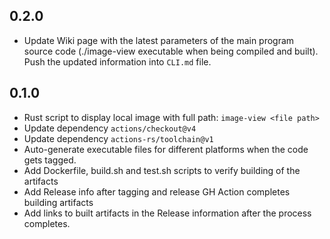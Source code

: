 ## 0.2.0
- Update Wiki page with the latest parameters of the main program source code (./image-view executable when being compiled and built). Push the updated information into `CLI.md` file.

## 0.1.0
- Rust script to display local image with full path: `image-view <file path>`
- Update dependency `actions/checkout@v4`
- Update dependency `actions-rs/toolchain@v1`
- Auto-generate executable files for different platforms when the code gets tagged.
- Add Dockerfile, build.sh and test.sh scripts to verify building of the artifacts
- Add Release info after tagging and release GH Action completes building artifacts
- Add links to built artifacts in the Release information after the process completes.